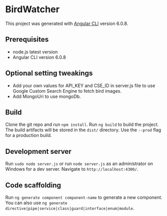 # BirdWatcher

This project was generated with [Angular CLI](https://github.com/angular/angular-cli) version 6.0.8.

## Prerequisites

* node.js latest version
* Angular CLI version 6.0.8

## Optional setting tweakings

* Add your own values for API_KEY and CSE_ID in server.js file to use Google Custom Search Engine to fetch bird images.
* Add MongoUri to use mongoDb.

## Build
Clone the git repo and run `npm install`.
Run `ng build` to build the project. The build artifacts will be stored in the `dist/` directory. Use the `--prod` flag for a production build.

## Development server

Run `sudo node server.js` or run `node server.js` as an administrator on Windows for a dev server. Navigate to `http://localhost:4300/`. 

## Code scaffolding

Run `ng generate component component-name` to generate a new component. You can also use `ng generate directive|pipe|service|class|guard|interface|enum|module`.


